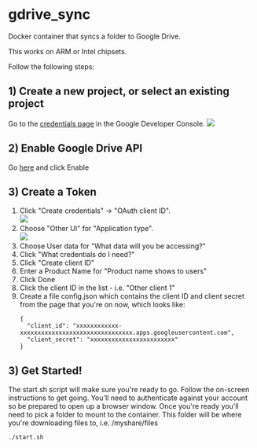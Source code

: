 # gdrive_sync

Docker container that syncs a folder to Google Drive.

This works on ARM or Intel chipsets.

Follow the following steps:

## 1) Create a new project, or select an existing project
Go to the [credentials page](https://console.developers.google.com/apis/credentials) in the Google Developer Console.
![](https://raw.githubusercontent.com/gimite/google-drive-ruby/master/doc/images/create_project.png)

## 2) Enable Google Drive API
Go [here](https://console.developers.google.com/apis/library/drive.googleapis.com/?q=drive) and click Enable

## 3) Create a Token
1. Click "Create credentials" -> "OAuth client ID".<br>
![](https://raw.githubusercontent.com/gimite/google-drive-ruby/master/doc/images/oauth_client_id.png)
1. Choose "Other UI" for "Application type".<br>
![](https://raw.githubusercontent.com/gimite/google-drive-ruby/master/doc/images/app_type_other.png)
1. Choose User data for "What data will you be accessing?"
1. Click "What credentials do I need?"
1. Click "Create client ID"
1. Enter a Product Name for "Product name shows to users"
1. Click Done
1. Click the client ID in the list - i.e. "Other client 1"
1. Create a file config.json which contains the client ID and client secret from the page that you're on now, which looks like:
   ```
   {
     "client_id": "xxxxxxxxxxxx-xxxxxxxxxxxxxxxxxxxxxxxxxxxxxxxx.apps.googleusercontent.com",
     "client_secret": "xxxxxxxxxxxxxxxxxxxxxxxx"
   }

   ```


## 3) Get Started!

The start.sh script will make sure you're ready to go. Follow the on-screen instructions to get going. You'll need to authenticate against your account so be prepared to open up a browser window. Once you're ready you'll need to pick a folder to mount to the container. This folder will be where you're downloading files to, i.e. /myshare/files

```
./start.sh
```

